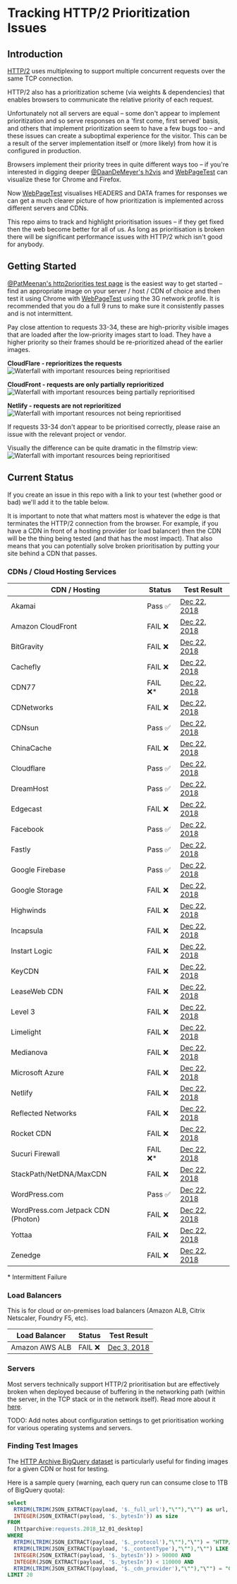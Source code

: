 
# Tracking HTTP/2 Prioritization Issues

## Introduction

[HTTP/2](https://datatracker.ietf.org/doc/rfc7540/) uses multiplexing to support multiple concurrent requests over the same TCP connection.

HTTP/2 also has a prioritization scheme (via weights & dependencies) that enables browsers to communicate the relative priority of each request.

Unfortunately not all servers are equal – some don't appear to implement prioritization and so serve responses on a 'first come, first served' basis, and others that implement prioritization seem to have a few bugs too – and these issues can create a suboptimal experience for the visitor. This can be a result of the server implementation itself or (more likely) from how it is configured in production.

Browsers implement their priority trees in quite different ways too – if you're interested in digging deeper [@DaanDeMeyer's h2vis](https://github.com/DaanDeMeyer/h2vis) and [WebPageTest](https://www.webpagetest.org/) can visualize these for Chrome and Firefox.

Now [WebPageTest](https://www.webpagetest.org) visualises HEADERS and DATA frames for responses we can get a much clearer picture of how prioritization is implemented across different servers and CDNs.

This repo aims to track and highlight prioritisation issues – if they get fixed then the web become better for all of us. As long as prioritisation is broken there will be significant performance issues with HTTP/2 which isn't good for anybody.

## Getting Started

[@PatMeenan's http2priorities test page](https://github.com/pmeenan/http2priorities/tree/master/stand-alone) is the easiest way to get started – find an appropriate image on your server / host / CDN of choice and then test it using Chrome with [WebPageTest](https://www.webpagetest.org/) using the 3G network profile. It is recommended that you do a full 9 runs to make sure it consistently passes and is not intermittent.

Pay close attention to requests 33-34, these are high-priority visible images that are loaded after the low-priority images start to load. They have a higher priority so their frames should be re-prioritized ahead of the earlier images.

**CloudFlare - reprioritizes the requests**
![Waterfall with important resources being reprioritised](images/cloudflare.png)

**CloudFront - requests are only partially reprioritized**
![Waterfall with important resources being partially reprioritised](images/cloudfront.png)

**Netlify - requests are not reprioritized**
![Waterfall with important resources not being reprioritised](images/netlify.png)

If requests 33-34 don't appear to be prioritised correctly, please raise an issue with the relevant project or vendor.

Visually the difference can be quite dramatic in the filmstrip view:
![Waterfall with important resources being reprioritised](images/filmstrip.png)

## Current Status

If you create an issue in this repo with a link to your test (whether good or bad) we'll add it to the table below.

It is important to note that what matters most is whatever the edge is that terminates the HTTP/2 connection from the browser. For example, if you have a CDN in front of a hosting provider (or load balancer) then the CDN will be the thing being tested (and that has the most impact). That also means that you can potentially solve broken prioritisation by putting your site behind a CDN that passes.

### CDNs / Cloud Hosting Services

| CDN / Hosting                      | Status         | Test Result
| ---------------------------------- | -------------- | ----------------------------------------------------------------------------------------------
| Akamai                             | Pass &#9989;   | [Dec 22, 2018](https://www.webpagetest.org/result/181222_MJ_fd74e8439430fe5b18f29da87fd69fb6/)
| Amazon CloudFront                  | FAIL &#10060;  | [Dec 22, 2018](https://www.webpagetest.org/result/181222_HW_4cfd0b2036d3b90675f6ba06bd00111d/)
| BitGravity                         | FAIL &#10060;  | [Dec 22, 2018](https://www.webpagetest.org/result/181222_XS_7b823220707a4a3b4231a36b4d2c093e/)
| Cachefly                           | FAIL &#10060;  | [Dec 22, 2018](https://www.webpagetest.org/result/181222_FJ_c6a7f6fb45ecf90ce812071663f82409/)
| CDN77                              | FAIL &#10060;* | [Dec 22, 2018](https://www.webpagetest.org/result/181222_QK_71d76ab8e1360fbc6f9cb5c2aa5a43dc/)
| CDNetworks                         | FAIL &#10060;  | [Dec 22, 2018](https://www.webpagetest.org/result/181222_B3_780bec18802592e5869e1784eec84fec/)
| CDNsun                             | Pass &#9989;   | [Dec 22, 2018](https://www.webpagetest.org/result/181222_29_733fd3fa96653a5aac6d13df92d80cbd/)
| ChinaCache                         | FAIL &#10060;  | [Dec 22, 2018](https://www.webpagetest.org/result/181222_5G_b5b88afa1d52329fbb45528ec81d1184/)
| Cloudflare                         | Pass &#9989;   | [Dec 22, 2018](https://www.webpagetest.org/result/181222_7X_2827222a58ea6c1e29163492042a6485/)
| DreamHost                          | Pass &#9989;   | [Dec 22, 2018](https://www.webpagetest.org/result/181222_8M_434a7afb0e4b7e6370d8514088780d19/)
| Edgecast                           | FAIL &#10060;  | [Dec 22, 2018](https://www.webpagetest.org/result/181222_VH_057e3cdecde9fbe6ab207a5e9d6ff4cf/)
| Facebook                           | Pass &#9989;   | [Dec 22, 2018](https://www.webpagetest.org/result/181222_KP_e476988aa243325871f5b311ca36ff41/)
| Fastly                             | Pass &#9989;   | [Dec 22, 2018](https://www.webpagetest.org/result/181222_ZR_ed26f1066e51f9ef689aba928646ebb7/)
| Google Firebase                    | Pass &#9989;   | [Dec 22, 2018](https://www.webpagetest.org/result/181222_2J_672ef37fa5e6839a13690b3aee2827f5/)
| Google Storage                     | FAIL &#10060;  | [Dec 22, 2018](https://www.webpagetest.org/result/181222_0E_9892f5f67fa74c326f383d7986cc0f7b/)
| Highwinds                          | FAIL &#10060;  | [Dec 22, 2018](https://www.webpagetest.org/result/181222_MC_a93fb906376f8fdca8d01506d02c07c1/)
| Incapsula                          | FAIL &#10060;  | [Dec 22, 2018](https://www.webpagetest.org/result/181222_XJ_cb2971fdb79064709a0efcbcd344aedf/)
| Instart Logic                      | FAIL &#10060;  | [Dec 22, 2018](https://www.webpagetest.org/result/181222_FB_948cce8656c4a3e8d9d3de3d25a74893/)
| KeyCDN                             | FAIL &#10060;  | [Dec 22, 2018](https://www.webpagetest.org/result/181222_YW_2db8620b2c0045fbcd23d6f335a648ca/)
| LeaseWeb CDN                       | FAIL &#10060;  | [Dec 22, 2018](https://www.webpagetest.org/result/181222_79_a0de157a0bf55413f4b7c603f1c8c475/)
| Level 3                            | FAIL &#10060;  | [Dec 22, 2018](https://www.webpagetest.org/result/181222_1Y_9d52f3eb45ddf7eff8795dad4fe1285f/)
| Limelight                          | FAIL &#10060;  | [Dec 22, 2018](https://www.webpagetest.org/result/181222_81_8d73f113cc7a8bbde665f73597e25822/)
| Medianova                          | FAIL &#10060;  | [Dec 22, 2018](https://www.webpagetest.org/result/181222_SF_cdeb2e45fa4e14f0f6f328be892f5618/)
| Microsoft Azure                    | FAIL &#10060;  | [Dec 22, 2018](https://www.webpagetest.org/result/181222_HG_306f655f8ae21d42399eefc289666426/)
| Netlify                            | FAIL &#10060;  | [Dec 22, 2018](https://www.webpagetest.org/result/181222_JT_1430ee171f79084a31aa7f3d2e25d808/)
| Reflected Networks                 | FAIL &#10060;  | [Dec 22, 2018](https://www.webpagetest.org/result/181222_WW_180c24d9f2f49ace2872be7da9290d4d/)
| Rocket CDN                         | FAIL &#10060;  | [Dec 22, 2018](https://www.webpagetest.org/result/181222_13_0fae55c68ea5bd100b539f2266dd4f0d/)
| Sucuri Firewall                    | FAIL &#10060;* | [Dec 22, 2018](https://www.webpagetest.org/result/181222_TF_1066ad690da150f7c82b44c070f2425e/)
| StackPath/NetDNA/MaxCDN            | FAIL &#10060;  | [Dec 22, 2018](https://www.webpagetest.org/result/181222_TA_8e1d0e32fa9db6d9622d00941836d4d4/)
| WordPress.com                      | Pass &#9989;   | [Dec 22, 2018](https://www.webpagetest.org/result/181222_C4_8b6b808b7c3f6e8e3ad96e9f6af57902/)
| WordPress.com Jetpack CDN (Photon) | FAIL &#10060;  | [Dec 22, 2018](https://www.webpagetest.org/result/181222_Q7_60c0f336ee9ec40f81f3f606085125e3/)
| Yottaa                             | FAIL &#10060;  | [Dec 22, 2018](https://www.webpagetest.org/result/181222_CN_ad391da7669f125210f192b443d84623/)
| Zenedge                            | FAIL &#10060;  | [Dec 22, 2018](https://www.webpagetest.org/result/181222_04_da222c56d629290bbbcdd2aa91ac384b/)

\* Intermittent Failure

### Load Balancers

This is for cloud or on-premises load balancers (Amazon ALB, Citrix Netscaler, Foundry F5, etc).

| Load Balancer     | Status        | Test Result
| ----------------- | ------------- | ----------------------------------------------------------------------------------------------
| Amazon AWS ALB    | FAIL &#10060; | [Dec 3, 2018](https://www.webpagetest.org/result/181203_PE_654d3b72ba3043836846292c22919e12/)

### Servers

Most servers technically support HTTP/2 prioritisation but are effectively broken when deployed because of buffering in the networking path (within the server, in the TCP stack or in the network itself). Read more about it [here](https://blog.cloudflare.com/http-2-prioritization-with-nginx/).

TODO: Add notes about configuration settings to get prioritisation working for various operating systems and servers.

### Finding Test Images

The [HTTP Archive BigQuery dataset](https://bigquery.cloud.google.com/dataset/httparchive:requests) is particularly useful for finding images for a given CDN or host for testing.

Here is a sample query (warning, each query run can consume close to 1TB of BigQuery quota):

```sql
select
  RTRIM(LTRIM(JSON_EXTRACT(payload, '$._full_url'),"\""),"\"") as url,
  INTEGER(JSON_EXTRACT(payload, '$._bytesIn')) as size
FROM
  [httparchive:requests.2018_12_01_desktop]
WHERE
  RTRIM(LTRIM(JSON_EXTRACT(payload, '$._protocol'),"\""),"\"") = "HTTP/2" AND
  RTRIM(LTRIM(JSON_EXTRACT(payload, '$._contentType'),"\""),"\"") LIKE "image/%" AND
  INTEGER(JSON_EXTRACT(payload, '$._bytesIn')) > 90000 AND
  INTEGER(JSON_EXTRACT(payload, '$._bytesIn')) < 110000 AND
  RTRIM(LTRIM(JSON_EXTRACT(payload, '$._cdn_provider'),"\""),"\"") = "Cloudflare"
LIMIT 20
```